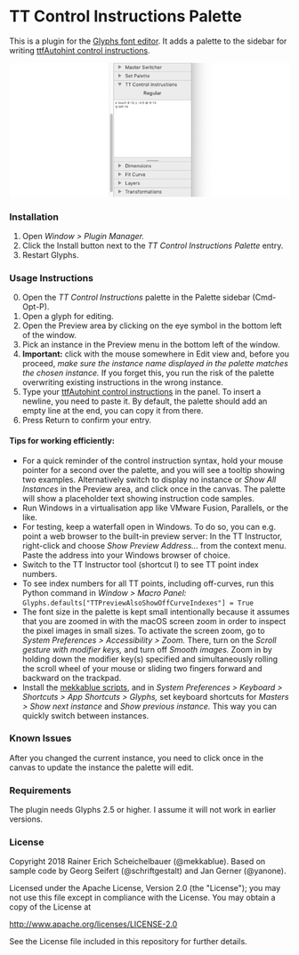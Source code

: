 # TT Control Instructions Palette

This is a plugin for the [Glyphs font editor](http://glyphsapp.com/). It adds a palette to the sidebar for writing [ttfAutohint control instructions](https://www.freetype.org/ttfautohint/doc/ttfautohint.html#control-instructions).

![TTControlInstructions](TTControlInstructions.png)

### Installation

1. Open *Window > Plugin Manager.*
2. Click the Install button next to the *TT Control Instructions Palette* entry.
3. Restart Glyphs.

### Usage Instructions

0. Open the *TT Control Instructions* palette in the Palette sidebar (Cmd-Opt-P).
1. Open a glyph for editing.
2. Open the Preview area by clicking on the eye symbol in the bottom left of the window.
3. Pick an instance in the Preview menu in the bottom left of the window.
4. **Important:** click with the mouse somewhere in Edit view and, before you proceed, *make sure the instance name displayed in the palette matches the chosen instance.* If you forget this, you run the risk of the palette overwriting existing instructions in the wrong instance.
5. Type your [ttfAutohint control instructions](https://www.freetype.org/ttfautohint/doc/ttfautohint.html#control-instructions) in the panel. To insert a newline, you need to paste it. By default, the palette should add an empty line at the end, you can copy it from there.
6. Press Return to confirm your entry.

#### Tips for working efficiently:

* For a quick reminder of the control instruction syntax, hold your mouse pointer for a second over the palette, and you will see a tooltip showing two examples. Alternatively switch to display no instance or *Show All Instances* in the Preview area, and click once in the canvas. The palette will show a placeholder text showing instruction code samples.
* Run Windows in a virtualisation app like VMware Fusion, Parallels, or the like.
* For testing, keep a waterfall open in Windows. To do so, you can e.g. point a web browser to the built-in preview server: In the TT Instructor, right-click and choose *Show Preview Address…* from the context menu. Paste the address into your Windows browser of choice.
* Switch to the TT Instructor tool (shortcut I) to see TT point index numbers.
* To see index numbers for all TT points, including off-curves, run this Python command in *Window > Macro Panel:*
  `Glyphs.defaults["TTPreviewAlsoShowOffCurveIndexes"] = True`
* The font size in the palette is kept small intentionally because it assumes that you are zoomed in with the macOS screen zoom in order to inspect the pixel images in small sizes. To activate the screen zoom, go to *System Preferences > Accessibility > Zoom.* There, turn on the *Scroll gesture with modifier keys,* and turn off *Smooth images.* Zoom in by holding down the modifier key(s) specified and simultaneously rolling the scroll wheel of your mouse or sliding two fingers forward and backward on the trackpad.
* Install the [mekkablue scripts](http://github.com/mekkablue/Glyphs-Scripts), and in *System Preferences > Keyboard > Shortcuts > App Shortcuts > Glyphs,* set keyboard shortcuts for *Masters > Show next instance* and *Show previous instance.* This way you can quickly switch between instances.
  
### Known Issues

After you changed the current instance, you need to click once in the canvas to update the instance the palette will edit.

### Requirements

The plugin needs Glyphs 2.5 or higher. I assume it will not work in earlier versions.

### License

Copyright 2018 Rainer Erich Scheichelbauer (@mekkablue).
Based on sample code by Georg Seifert (@schriftgestalt) and Jan Gerner (@yanone).

Licensed under the Apache License, Version 2.0 (the "License");
you may not use this file except in compliance with the License.
You may obtain a copy of the License at

http://www.apache.org/licenses/LICENSE-2.0

See the License file included in this repository for further details.
